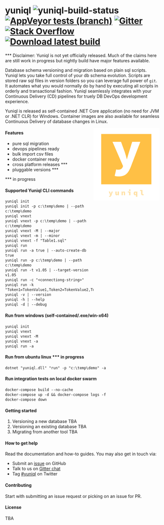 # yuniql ![yuniql-build-status](https://ci.appveyor.com/api/projects/status/e6hqrhqa6d1lnma0?svg=true) [![AppVeyor tests (branch)](https://img.shields.io/appveyor/tests/rdagumampan/yuniql)](https://ci.appveyor.com/project/rdagumampan/yuniql/build/tests) [![Gitter](https://img.shields.io/gitter/room/yuniql/yuniql)](https://gitter.im/yuniql/yuniql) [![Stack Overflow](https://img.shields.io/badge/stack%20overflow-yuniql-green.svg)](http://stackoverflow.com/questions/tagged/yuniql) [![Download latest build](https://ci.appveyor.com/api/projects/status/32r7s2skrgm9ubva?svg=true&passingText=Download%20nightly-win-x64)](https://ci.appveyor.com/api/projects/rdagumampan/yuniql/artifacts/yuniql-nightly.zip)

*** Disclaimer: Yuniql is not yet officially released. Much of the claims here are still work in progress but nightly build have major features available.

Database schema versioning and migration based on plain sql scripts. Yuniql lets you take full control of your db schema evolution. Scripts are stored raw sql files in version folders so you can leverage full power of `git`. It automates what you would normally do by hand by executing all scripts in orderly and transactional fashion. Yuniql seamlessly integrates with your Continuous Delivery (CD) pipelines for truely DB DevOps development experience.

Yuniql is released as self-contained .NET Core application (no need for JVM or .NET CLR) for Windows. Container images are also available for seamless Continuous Delivery of database changes in Linux.

<img align="right" src="yuniql-logo.png">

#### Features
- pure sql migration
- devops pipelines ready
- bulk import csv files
- docker container ready
- cross platform releases ***
- pluggable versions ***

*** in progress

#### Supported Yuniql CLI commands
```console
yuniql init
yuniql init -p c:\temp\demo | --path c:\temp\demo
yuniql vnext
yuniql vnext -p c:\temp\demo | --path c:\temp\demo
yuniql vnext -M | --major
yuniql vnext -m | --minor
yuniql vnext -f "Table1.sql"
yuniql run
yuniql run -a true | --auto-create-db true
yuniql run -p c:\temp\demo | --path c:\temp\demo
yuniql run -t v1.05 | --target-version v1.05
yuniql run -c "<connectiong-string>"
yuniql run -k "Token1=TokenValue1,Token2=TokenValue2,Token3=TokenValue3"
yuniql -v | --version
yuniql -h | --help
yuniql -d | --debug
```

#### Run from windows (self-contained/.exe/win-x64)
```console
yuniql init
yuniql vnext
yuniql vnext -M
yuniql vnext -a
yuniql run -a
```

#### Run from ubuntu linux *** in progress
```console
dotnet "yuniql.dll" "run" -p "c:\temp\demo" -a
```

#### Run integration tests on local docker swarm

```console
docker-compose build --no-cache
docker-compose up -d && docker-compose logs -f
docker-compose down
```

#### Getting started
1. Versioning a new database TBA
2. Versioning an existing database TBA
3. Migrating from another tool TBA

#### How to get help
Read the documentation and how-to guides. You may also get in touch via:
- Submit an [issue](https://github.com/rdagumampan/yuniql/issues/new) on GitHub
- Talk to us on [Gitter chat](https://gitter.im/yuniql/community)
- Tag [#yuniql](https://twitter.com/) on Twitter

#### Contributing
Start with submitting an issue request or picking on an issue for PR.

#### License
TBA
